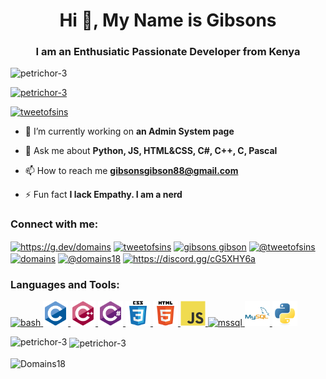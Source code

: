 <h1 align="center">Hi 👋, My Name is Gibsons</h1>
<h3 align="center">I am an Enthusiatic Passionate Developer from Kenya</h3>

<p align="left"> <img src="https://komarev.com/ghpvc/?username=Domains18&label=Profile%20views&color=0e75b6&style=flat" alt="petrichor-3" /> </p>

<p align="left"> <a href="https://github.com/ryo-ma/github-profile-trophy"><img src="https://github-profile-trophy.vercel.app/?username=petrichor-3" alt="petrichor-3" /></a> </p>

<p align="left"> <a href="https://twitter.com/tweetofsins" target="blank"><img src="https://img.shields.io/twitter/follow/tweetofsins?logo=twitter&style=for-the-badge" alt="tweetofsins" /></a> </p>

- 🔭 I’m currently working on **an Admin System page**

- 💬 Ask me about **Python, JS, HTML&CSS, C#, C++, C, Pascal**

- 📫 How to reach me **gibsonsgibson88@gmail.com**

- ⚡ Fun fact **I lack Empathy. I am a nerd**

<h3 align="left">Connect with me:</h3>
<p align="left">
<a href="https://dev.to/https://g.dev/domains" target="blank"><img align="center" src="https://raw.githubusercontent.com/rahuldkjain/github-profile-readme-generator/master/src/images/icons/Social/devto.svg" alt="https://g.dev/domains" height="30" width="40" /></a>
<a href="https://twitter.com/tweetofsins" target="blank"><img align="center" src="https://raw.githubusercontent.com/rahuldkjain/github-profile-readme-generator/master/src/images/icons/Social/twitter.svg" alt="tweetofsins" height="30" width="40" /></a>
<a href="https://stackoverflow.com/users/gibsons gibson" target="blank"><img align="center" src="https://raw.githubusercontent.com/rahuldkjain/github-profile-readme-generator/master/src/images/icons/Social/stack-overflow.svg" alt="gibsons gibson" height="30" width="40" /></a>
<a href="https://instagram.com/@tweetofsins" target="blank"><img align="center" src="https://raw.githubusercontent.com/rahuldkjain/github-profile-readme-generator/master/src/images/icons/Social/instagram.svg" alt="@tweetofsins" height="30" width="40" /></a>
<a href="https://www.leetcode.com/domains" target="blank"><img align="center" src="https://raw.githubusercontent.com/rahuldkjain/github-profile-readme-generator/master/src/images/icons/Social/leet-code.svg" alt="domains" height="30" width="40" /></a>
<a href="https://www.hackerearth.com/@domains18" target="blank"><img align="center" src="https://raw.githubusercontent.com/rahuldkjain/github-profile-readme-generator/master/src/images/icons/Social/hackerearth.svg" alt="@domains18" height="30" width="40" /></a>
<a href="https://discord.gg/https://discord.gg/cG5XHY6a" target="blank"><img align="center" src="https://raw.githubusercontent.com/rahuldkjain/github-profile-readme-generator/master/src/images/icons/Social/discord.svg" alt="https://discord.gg/cG5XHY6a" height="30" width="40" /></a>
</p>

<h3 align="left">Languages and Tools:</h3>
<p align="left"> <a href="https://www.gnu.org/software/bash/" target="_blank" rel="noreferrer"> <img src="https://www.vectorlogo.zone/logos/gnu_bash/gnu_bash-icon.svg" alt="bash" width="40" height="40"/> </a> <a href="https://www.cprogramming.com/" target="_blank" rel="noreferrer"> <img src="https://raw.githubusercontent.com/devicons/devicon/master/icons/c/c-original.svg" alt="c" width="40" height="40"/> </a> <a href="https://www.w3schools.com/cpp/" target="_blank" rel="noreferrer"> <img src="https://raw.githubusercontent.com/devicons/devicon/master/icons/cplusplus/cplusplus-original.svg" alt="cplusplus" width="40" height="40"/> </a> <a href="https://www.w3schools.com/cs/" target="_blank" rel="noreferrer"> <img src="https://raw.githubusercontent.com/devicons/devicon/master/icons/csharp/csharp-original.svg" alt="csharp" width="40" height="40"/> </a> <a href="https://www.w3schools.com/css/" target="_blank" rel="noreferrer"> <img src="https://raw.githubusercontent.com/devicons/devicon/master/icons/css3/css3-original-wordmark.svg" alt="css3" width="40" height="40"/> </a> <a href="https://www.w3.org/html/" target="_blank" rel="noreferrer"> <img src="https://raw.githubusercontent.com/devicons/devicon/master/icons/html5/html5-original-wordmark.svg" alt="html5" width="40" height="40"/> </a> <a href="https://developer.mozilla.org/en-US/docs/Web/JavaScript" target="_blank" rel="noreferrer"> <img src="https://raw.githubusercontent.com/devicons/devicon/master/icons/javascript/javascript-original.svg" alt="javascript" width="40" height="40"/> </a> <a href="https://www.microsoft.com/en-us/sql-server" target="_blank" rel="noreferrer"> <img src="https://www.svgrepo.com/show/303229/microsoft-sql-server-logo.svg" alt="mssql" width="40" height="40"/> </a> <a href="https://www.mysql.com/" target="_blank" rel="noreferrer"> <img src="https://raw.githubusercontent.com/devicons/devicon/master/icons/mysql/mysql-original-wordmark.svg" alt="mysql" width="40" height="40"/> </a> <a href="https://www.python.org" target="_blank" rel="noreferrer"> <img src="https://raw.githubusercontent.com/devicons/devicon/master/icons/python/python-original.svg" alt="python" width="40" height="40"/> </a> </p>

<p><img align="left" src="https://github-readme-stats.vercel.app/api/top-langs?username=Domains18&show_icons=true&locale=en&layout=compact" alt="petrichor-3" /></p>

<p>&nbsp;<img align="center" src="https://github-readme-stats.vercel.app/api?username=Domains18&show_icons=true&locale=en" alt="petrichor-3" /></p>

<p><img align="center" src="https://github-readme-streak-stats.herokuapp.com/?user=Domains18&" alt="Domains18" /></p>
